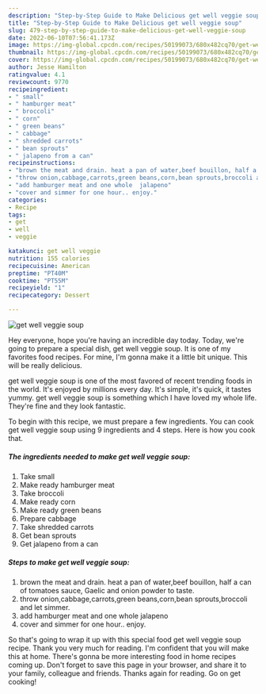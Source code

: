 ```yaml
---
description: "Step-by-Step Guide to Make Delicious get well veggie soup"
title: "Step-by-Step Guide to Make Delicious get well veggie soup"
slug: 479-step-by-step-guide-to-make-delicious-get-well-veggie-soup
date: 2022-06-10T07:56:41.173Z
image: https://img-global.cpcdn.com/recipes/50199073/680x482cq70/get-well-veggie-soup-recipe-main-photo.jpg
thumbnail: https://img-global.cpcdn.com/recipes/50199073/680x482cq70/get-well-veggie-soup-recipe-main-photo.jpg
cover: https://img-global.cpcdn.com/recipes/50199073/680x482cq70/get-well-veggie-soup-recipe-main-photo.jpg
author: Jesse Hamilton
ratingvalue: 4.1
reviewcount: 9770
recipeingredient:
- " small"
- " hamburger meat"
- " broccoli"
- " corn"
- " green beans"
- " cabbage"
- " shredded carrots"
- " bean sprouts"
- " jalapeno from a can"
recipeinstructions:
- "brown the meat and drain. heat a pan of water,beef bouillon, half a can of tomatoes sauce, Gaelic and onion powder to taste."
- "throw onion,cabbage,carrots,green beans,corn,bean sprouts,broccoli and let simmer."
- "add hamburger meat and one whole  jalapeno"
- "cover and simmer for one hour.. enjoy."
categories:
- Recipe
tags:
- get
- well
- veggie

katakunci: get well veggie 
nutrition: 155 calories
recipecuisine: American
preptime: "PT40M"
cooktime: "PT55M"
recipeyield: "1"
recipecategory: Dessert

---
```



![get well veggie soup](https://img-global.cpcdn.com/recipes/50199073/680x482cq70/get-well-veggie-soup-recipe-main-photo.jpg)

Hey everyone, hope you're having an incredible day today. Today, we're going to prepare a special dish, get well veggie soup. It is one of my favorites food recipes. For mine, I'm gonna make it a little bit unique. This will be really delicious.



get well veggie soup is one of the most favored of recent trending foods in the world. It's enjoyed by millions every day. It's simple, it's quick, it tastes yummy. get well veggie soup is something which I have loved my whole life. They're fine and they look fantastic.


To begin with this recipe, we must prepare a few ingredients. You can cook get well veggie soup using 9 ingredients and 4 steps. Here is how you cook that.

<!--inarticleads1-->

##### The ingredients needed to make get well veggie soup:

1. Take  small
1. Make ready  hamburger meat
1. Take  broccoli
1. Make ready  corn
1. Make ready  green beans
1. Prepare  cabbage
1. Take  shredded carrots
1. Get  bean sprouts
1. Get  jalapeno from a can




<!--inarticleads2-->

##### Steps to make get well veggie soup:

1. brown the meat and drain. heat a pan of water,beef bouillon, half a can of tomatoes sauce, Gaelic and onion powder to taste.
1. throw onion,cabbage,carrots,green beans,corn,bean sprouts,broccoli and let simmer.
1. add hamburger meat and one whole  jalapeno
1. cover and simmer for one hour.. enjoy.




So that's going to wrap it up with this special food get well veggie soup recipe. Thank you very much for reading. I'm confident that you will make this at home. There's gonna be more interesting food in home recipes coming up. Don't forget to save this page in your browser, and share it to your family, colleague and friends. Thanks again for reading. Go on get cooking!
